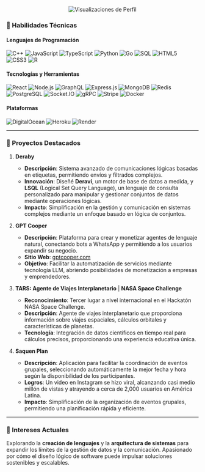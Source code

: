 <p align="center">
  <img src="https://komarev.com/ghpvc/?username=SebasCrucer&color=blue" alt="Visualizaciones de Perfil" />
</p>

### 🚀 Habilidades Técnicas

#### Lenguajes de Programación

<p align="left">
  <img src="https://img.shields.io/badge/C++-00599C?style=for-the-badge&logo=c%2B%2B&logoColor=white" alt="C++" />
  <img src="https://img.shields.io/badge/JavaScript-F7DF1E?style=for-the-badge&logo=javascript&logoColor=black" alt="JavaScript" />
  <img src="https://img.shields.io/badge/TypeScript-007ACC?style=for-the-badge&logo=typescript&logoColor=white" alt="TypeScript" />
  <img src="https://img.shields.io/badge/Python-3776AB?style=for-the-badge&logo=python&logoColor=white" alt="Python" />
  <img src="https://img.shields.io/badge/Go-00ADD8?style=for-the-badge&logo=go&logoColor=white" alt="Go" />
  <img src="https://img.shields.io/badge/SQL-003B57?style=for-the-badge&logo=sqlite&logoColor=white" alt="SQL" />
  <img src="https://img.shields.io/badge/HTML5-E34F26?style=for-the-badge&logo=html5&logoColor=white" alt="HTML5" />
  <img src="https://img.shields.io/badge/CSS3-1572B6?style=for-the-badge&logo=css3&logoColor=white" alt="CSS3" />
  <img src="https://img.shields.io/badge/R-276DC3?style=for-the-badge&logo=r&logoColor=white" alt="R" />
</p>

#### Tecnologías y Herramientas

<p align="left">
  <img src="https://img.shields.io/badge/React-20232A?style=for-the-badge&logo=react&logoColor=61DAFB" alt="React" />
  <img src="https://img.shields.io/badge/Node.js-339933?style=for-the-badge&logo=nodedotjs&logoColor=white" alt="Node.js" />
  <img src="https://img.shields.io/badge/GraphQL-E10098?style=for-the-badge&logo=graphql&logoColor=white" alt="GraphQL" />
  <img src="https://img.shields.io/badge/Express.js-404D59?style=for-the-badge" alt="Express.js" />
  <img src="https://img.shields.io/badge/MongoDB-4EA94B?style=for-the-badge&logo=mongodb&logoColor=white" alt="MongoDB" />
  <img src="https://img.shields.io/badge/Redis-DC382D?style=for-the-badge&logo=redis&logoColor=white" alt="Redis" />
  <img src="https://img.shields.io/badge/PostgreSQL-336791?style=for-the-badge&logo=postgresql&logoColor=white" alt="PostgreSQL" />
  <img src="https://img.shields.io/badge/Socket.IO-010101?style=for-the-badge&logo=socketdotio&logoColor=white" alt="Socket.IO" />
  <img src="https://img.shields.io/badge/gRPC-4B8BBE?style=for-the-badge&logo=grpc&logoColor=white" alt="gRPC" />
  <img src="https://img.shields.io/badge/Stripe-008CDD?style=for-the-badge&logo=stripe&logoColor=white" alt="Stripe" />
  <img src="https://img.shields.io/badge/Docker-2496ED?style=for-the-badge&logo=docker&logoColor=white" alt="Docker" />
</p>

#### Plataformas

<p align="left">
  <img src="https://img.shields.io/badge/DigitalOcean-0080FF?style=for-the-badge&logo=digitalocean&logoColor=white" alt="DigitalOcean" />
  <img src="https://img.shields.io/badge/Heroku-430098?style=for-the-badge&logo=heroku&logoColor=white" alt="Heroku" />
  <img src="https://img.shields.io/badge/Render-46E3B7?style=for-the-badge&logo=render&logoColor=white" alt="Render" />
</p>

---

### 💼 Proyectos Destacados

1. **Deraby** 
   - **Descripción**: Sistema avanzado de comunicaciones lógicas basadas en etiquetas, permitiendo envíos y filtrados complejos.
   - **Innovación**: Diseñé **Deravi**, un motor de base de datos a medida, y **LSQL** (Logical Set Query Language), un lenguaje de consulta personalizado para manipular y gestionar conjuntos de datos mediante operaciones lógicas.
   - **Impacto**: Simplificación en la gestión y comunicación en sistemas complejos mediante un enfoque basado en lógica de conjuntos.

2. **GPT Cooper** 
   - **Descripción**: Plataforma para crear y monetizar agentes de lenguaje natural, conectando bots a WhatsApp y permitiendo a los usuarios expandir su negocio.
   - **Sitio Web**: [gptcooper.com](https://gptcooper.com)
   - **Objetivo**: Facilitar la automatización de servicios mediante tecnología LLM, abriendo posibilidades de monetización a empresas y emprendedores.

3. **TARS: Agente de Viajes Interplanetario** | **NASA Space Challenge** 
   - **Reconocimiento**: Tercer lugar a nivel internacional en el Hackatón NASA Space Challenge.
   - **Descripción**: Agente de viajes interplanetario que proporciona información sobre viajes espaciales, cálculos orbitales y características de planetas.
   - **Tecnología**: Integración de datos científicos en tiempo real para cálculos precisos, proporcionando una experiencia educativa única.

4. **Saquen Plan** 
   - **Descripción**: Aplicación para facilitar la coordinación de eventos grupales, seleccionando automáticamente la mejor fecha y hora según la disponibilidad de los participantes.
   - **Logros**: Un video en Instagram se hizo viral, alcanzando casi medio millón de vistas y atrayendo a cerca de 2,000 usuarios en América Latina.
   - **Impacto**: Simplificación de la organización de eventos grupales, permitiendo una planificación rápida y eficiente.

---

### 🌱 Intereses Actuales

Explorando la **creación de lenguajes** y la **arquitectura de sistemas** para expandir los límites de la gestión de datos y la comunicación. Apasionado por cómo el diseño lógico de software puede impulsar soluciones sostenibles y escalables.
